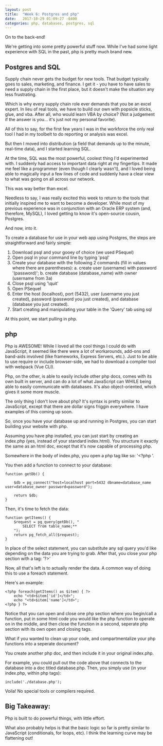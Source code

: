 ```yaml
---
layout: post
title:  "Week 6: Postgres and php"
date:   2017-10-29 01:09:27 -0400
categories: php, databases, postgres, sql
---
```


On to the back-end!

We're getting into some pretty powerful stuff now. While I've had some light experience with SQL in the past, php is pretty much brand new. 

## **Postgres and SQL**

Supply chain never gets the budget for new tools. That budget typically goes to sales, marketing, and finance. I get it - you have to have sales to need a supply chain in the first place, but it doesn't make the situation any less frustrating. 

Which is why every supply chain role ever demands that you be an excel expert. In lieu of real tools, we have to build our own with popsicle sticks, glue, and vba. After all, who would learn VBA by choice? (Not a judgement if the answer is you... it's just not my personal favorite).

All of this to say, for the first few years I was in the workforce the only real tool I had in my toolbelt to do reporting or analysis was excel. 

But then I moved into distribution (a field that demands up to the minute, real-time data), and I started learning SQL.

At the time, SQL was the most powerful, coolest thing I'd experimented with. I suddenly had access to important data right at my fingertips. It made me feel like a programmer (even though I clearly wasn't), and I loved being able to magically input a few lines of code and suddenly have a clear view to what was going on all across our network. 

This was way better than excel. 

Needless to say, I was really excited this week to return to the tools that initially inspired me to want to become a developer. While most of my previous experience was in conjunction with an Oracle ERP system (and, therefore, MySQL), I loved getting to know it's open-source cousin, Postgres. 

And now, into it.

To create a database for use in your web app using Postgres, the steps are straightforward and fairly simple:

1. Download psql and your gooey of choice (we used PSequel)
2. Open psql in your command line by typing 'psql'
3. Create your database with the following 2 commands (fill in values where there are parentheses): 
	a. create user (username) with password '(password)';
	b. create database (database_name) with owner (username from 3a)
4. Close psql using '\quit'
5. Open PSequel
6. Enter the host (localhost), port (5432), user (username you just created), password (password you just created), and database (database you just created).
7. Start creating and manipulating your table in the 'Query' tab using sql

At this point, we start pulling in php. 

## **php**

Php is AWESOME! While I loved all the cool things I could do with JavaScript, it seemed like there were a lot of workarounds, add-ons and band-aids involved (like frameworks, Express Servers, etc.). Just to be able to use require or include browser-side, we had to download a compiler tool with webpack (Vue CLI).

Php, on the other, is able to easily include other php docs, comes with its own built in server, and can do a lot of what JavaScript can WHILE being able to easily communicate with databases. It's also object-oriented, which gives it some more muscle. 

The only thing I don't love about php? It's syntax is pretty similar to JavaScript, except that there are dollar signs friggin everywhere. I have examples of this coming up soon.

So, once you have your database up and running in Postgres, you can start building your website with php. 

Assuming you have php installed, you can just start by creating an index.php (yes, instead of your standard index.html). You structure it exactly the same as an html doc, except that it's now capable of processing php. 

Somewhere in the body of index.php, you open a php tag like so: '<?php '.

You then add a function to connect to your database:

	function getDb() {

		$db = pg_connect("host=localhost port=5432 dbname=database_name user=database_owner password=password");

		return $db;
	}

Then, it's time to fetch the data: 

	function getItems() {
		$request = pg_query(getDb(), "
			SELECT from table_name;**
		");
		return pg_fetch_all($request);
	}

In place of the select statement, you can substitute any sql query you'd like depending on the data you are trying to grab. After that, you close your php section with a tag: '?>'

Now, all that's left is to actually render the data. A common way of doing this to use a foreach statement. 

Here's an example:
	
	<?php foreach(getItems() as $item) { ?>
		echo "<td>$item['id']</td>";
		echo "<td>$item['name']</td>";
	<?php } ?>

Notice that you can open and close one php section where you begin/call a function, put in some html code you would like the php function to operate on in the middle, and then close the function in a second, seperate php section with its own open and closing tags.

What if you wanted to clean up your code, and compartmentalize your php functions into a seperate document?  

You create another php doc, and then include it in your original index.php. 

For example, you could pull out the code above that connects to the database into a doc titled database.php. Then, you simply use (in your index.php, within php tags):

	include('./database.php');

Voila! No special tools or compilers required. 

## Big Takeaway:
Php is built to do powerful things, with little effort. 

What also probably helps is that the basic logic so far is pretty similar to JavaScript (conditionals, for loops, etc). I think the learning curve may be flattening out! 











